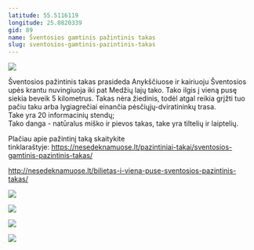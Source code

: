 ```yaml
---
latitude: 55.5116119
longitude: 25.0820339
gid: 89
name: Šventosios gamtinis pažintinis takas
slug: sventosios-gamtinis-pazintinis-takas
---
```

![](https://doc-14-ag-mymaps.googleusercontent.com/untrusted/hostedimage/ihucu48q9m5s1hftel5u85tfdc/afk8lj7r6lpqb34gtt6lv5bco8/1641717000000/-WPmm_dsOCr8C_2Ftfdhs7CzXYdOD0wc/*/6AIsG_vZPwHPP2iMFpOX0kRq7zN8jBdIxB-C7GLeOWVetueoisuR-NBHdtEU5uA-74bO1KWixEXaHoZl9bn6R25qzRIMnPg4k9vvIvQZ3d0VCU50iHoCrh08osgEX20y6DULVaazykMBu8nTp71XDU9173y60CFZRL2gdi0NSb_jJgHld_6UZgtxk0LBbanmNfg?session=0&fife)  
  
Šventosios pažintinis takas prasideda Anykščiuose ir kairiuoju Šventosios upės krantu nuvingiuoja iki pat Medžių lajų tako. Tako ilgis į vieną pusę siekia beveik 5 kilometrus. Takas nėra žiedinis, todėl atgal reikia grįžti tuo pačiu taku arba lygiagrečiai einančia pėsčiųjų-dviratininkų trasa.   
Take yra 20 informacinių stendų;  
Tako danga - natūralus miško ir pievos takas, take yra tiltelių ir laiptelių.  
  
Plačiau apie pažintinį taką skaitykite  tinklaraštyje: https://nesedeknamuose.lt/pazintiniai-takai/sventosios-gamtinis-pazintinis-takas/  
  
http://nesedeknamuose.lt/bilietas-i-viena-puse-sventosios-pazintinis-takas/  
  
![](https://doc-0o-ag-mymaps.googleusercontent.com/untrusted/hostedimage/ihucu48q9m5s1hftel5u85tfdc/j99ed59i0ad7rdml2qoam2shdo/1641717000000/-WPmm_dsOCr8C_2Ftfdhs7CzXYdOD0wc/*/6AIsG_vZhxFnGCKL5A7ccnIPExYrcqlstua8VI4Za5g01rHm3pk2wtgcZhv00-mVUbd2fR3FLDOA0B41A1g6XbNoC_kR61JYrTQaRR0c4qmvd5In49_1rQ0BtuJQ9_LqzYmE9sxFmD3nL5t2nWq49phT9k7rHjVTmEDvrG26OK1nuebSlY8-9pSfGpnz9J9vQPw?session=0&fife)  
  
![](https://doc-0c-ag-mymaps.googleusercontent.com/untrusted/hostedimage/ihucu48q9m5s1hftel5u85tfdc/65mngengi0gkfnnpire2sloomo/1641717000000/-WPmm_dsOCr8C_2Ftfdhs7CzXYdOD0wc/*/6AIsG_vakuUgwK7CeAJ37NUhjH5gVLBcO6dZiPqIjGSNohbtkw-hgh0vT2BXcKDLy3Q5uyo8vUBtSliU_3yXoquRJD0IZPRNMEbiZoNJ6F9WGvTP8MDaP--Q2QvpzuYRTtqH4Y8B1GFGpIJ1aV6lnDRXnXJh6idDx1ZsMV2JYivZQDZKty8zZrLqNi2jeSteiqA?session=0&fife)  
  
![](https://doc-00-ag-mymaps.googleusercontent.com/untrusted/hostedimage/ihucu48q9m5s1hftel5u85tfdc/76j5vs3h1nnjri4cd4l519sj98/1641717000000/-WPmm_dsOCr8C_2Ftfdhs7CzXYdOD0wc/*/6AIsG_vbV9ToVSNVKSk1SoaDaSsftBAVHmfUnLaUbVgNwnDMLbf_CEOC7bR85aigySDokwmJUvWJMRGZtHaaQacpHvvMyoIL8IXNwU6593WHKhIuYH-1cmup_HUAref1PUIYmsWKNlRmMuC-ZJL4JBf5SHAm5FtYvJ3KBqdyHP4Q4V3Qo4w_OvxQ0l9jHd_ogzA?session=0&fife)  
  
![](https://doc-0k-ag-mymaps.googleusercontent.com/untrusted/hostedimage/ihucu48q9m5s1hftel5u85tfdc/o3i5iokvvpi5srav1tcql3fmjo/1641717000000/-WPmm_dsOCr8C_2Ftfdhs7CzXYdOD0wc/*/6AIsG_vYNuOEjEB5mN_0ykHWgexzopONq68GO9rjQf9206avDLY5qaWyoBPsvl11cPYh6JWwR6azD012XDHTfnKsMuL_1ILdMGsPopSwLL3da7Z1xCF5VW8UG5P2Su_1s4nnkzdc0-AICFHM2I6fh6mJh8NTXCbSSuFv0RbjLQzi1xsuJM5HPqUpGqvt3xARbHQ?session=0&fife)
